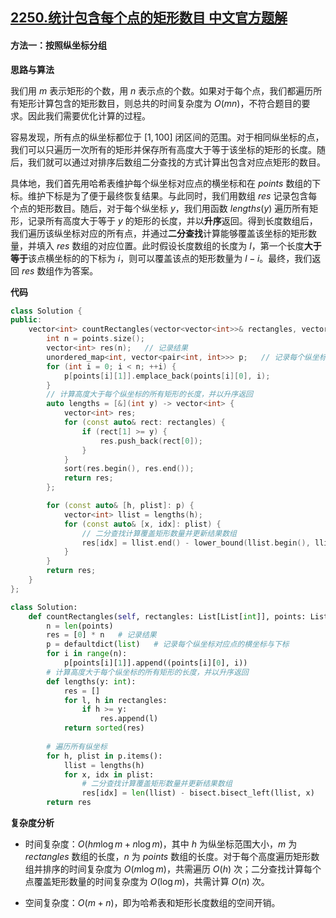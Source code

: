 ## [2250.统计包含每个点的矩形数目 中文官方题解](https://leetcode.cn/problems/count-number-of-rectangles-containing-each-point/solutions/100000/tong-ji-bao-han-mei-ge-dian-de-ju-xing-s-ztjj)
#### 方法一：按照纵坐标分组

**思路与算法**

我们用 $m$ 表示矩形的个数，用 $n$ 表示点的个数。如果对于每个点，我们都遍历所有矩形计算包含的矩形数目，则总共的时间复杂度为 $O(mn)$，不符合题目的要求。因此我们需要优化计算的过程。

容易发现，所有点的纵坐标都位于 $[1, 100]$ 闭区间的范围。对于相同纵坐标的点，我们可以只遍历一次所有的矩形并保存所有高度大于等于该坐标的矩形的长度。随后，我们就可以通过对排序后数组二分查找的方式计算出包含对应点矩形的数目。

具体地，我们首先用哈希表维护每个纵坐标对应点的横坐标和在 $\textit{points}$ 数组的下标。维护下标是为了便于最终恢复结果。与此同时，我们用数组 $\textit{res}$ 记录包含每个点的矩形数目。随后，对于每个纵坐标 $y$，我们用函数 $\textit{lengths}(y)$ 遍历所有矩形，记录所有高度大于等于 $y$ 的矩形的长度，并以**升序**返回。得到长度数组后，我们遍历该纵坐标对应的所有点，并通过**二分查找**计算能够覆盖该坐标的矩形数量，并填入 $\textit{res}$ 数组的对应位置。此时假设长度数组的长度为 $l$，第一个长度**大于等于**该点横坐标的的下标为 $i$，则可以覆盖该点的矩形数量为 $l - i$。最终，我们返回 $\textit{res}$ 数组作为答案。


**代码**

```C++ [sol1-C++]
class Solution {
public:
    vector<int> countRectangles(vector<vector<int>>& rectangles, vector<vector<int>>& points) {
        int n = points.size();
        vector<int> res(n);   // 记录结果
        unordered_map<int, vector<pair<int, int>>> p;   // 记录每个纵坐标对应点的横坐标与下标
        for (int i = 0; i < n; ++i) {
            p[points[i][1]].emplace_back(points[i][0], i);
        }
        // 计算高度大于每个纵坐标的所有矩形的长度，并以升序返回
        auto lengths = [&](int y) -> vector<int> {
            vector<int> res;
            for (const auto& rect: rectangles) {
                if (rect[1] >= y) {
                    res.push_back(rect[0]);
                }
            }
            sort(res.begin(), res.end());
            return res;
        };

        for (const auto& [h, plist]: p) {
            vector<int> llist = lengths(h);
            for (const auto& [x, idx]: plist) {
                // 二分查找计算覆盖矩形数量并更新结果数组
                res[idx] = llist.end() - lower_bound(llist.begin(), llist.end(), x);
            }
        }
        return res;
    }
};
```


```Python [sol1-Python3]
class Solution:
    def countRectangles(self, rectangles: List[List[int]], points: List[List[int]]) -> List[int]:
        n = len(points)
        res = [0] * n   # 记录结果
        p = defaultdict(list)   # 记录每个纵坐标对应点的横坐标与下标
        for i in range(n):
            p[points[i][1]].append((points[i][0], i))
        # 计算高度大于每个纵坐标的所有矩形的长度，并以升序返回
        def lengths(y: int):
            res = []
            for l, h in rectangles:
                if h >= y:
                    res.append(l)
            return sorted(res)
        
        # 遍历所有纵坐标
        for h, plist in p.items():
            llist = lengths(h)
            for x, idx in plist:
                # 二分查找计算覆盖矩形数量并更新结果数组
                res[idx] = len(llist) - bisect.bisect_left(llist, x)
        return res

```


**复杂度分析**

- 时间复杂度：$O(hm\log m + n\log m)$，其中 $h$ 为纵坐标范围大小，$m$ 为 $\textit{rectangles}$ 数组的长度，$n$ 为 $\textit{points}$ 数组的长度。对于每个高度遍历矩形数组并排序的时间复杂度为 $O(m\log m)$，共需遍历 $O(h)$ 次；二分查找计算每个点覆盖矩形数量的时间复杂度为 $O(\log m)$，共需计算 $O(n)$ 次。

- 空间复杂度：$O(m + n)$，即为哈希表和矩形长度数组的空间开销。